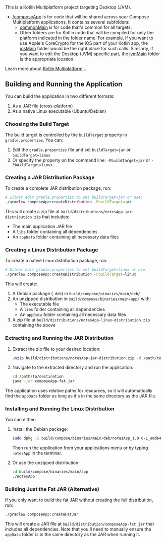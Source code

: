 This is a Kotlin Multiplatform project targeting Desktop (JVM).

* [/composeApp](./composeApp/src) is for code that will be shared across your Compose Multiplatform applications.
  It contains several subfolders:
    - [commonMain](./composeApp/src/commonMain/kotlin) is for code that's common for all targets.
    - Other folders are for Kotlin code that will be compiled for only the platform indicated in the folder name.
      For example, if you want to use Apple's CoreCrypto for the iOS part of your Kotlin app,
      the [iosMain](./composeApp/src/iosMain/kotlin) folder would be the right place for such calls.
      Similarly, if you want to edit the Desktop (JVM) specific part, the [jvmMain](./composeApp/src/jvmMain/kotlin)
      folder is the appropriate location.

Learn more about [Kotlin Multiplatform](https://www.jetbrains.com/help/kotlin-multiplatform-dev/get-started.html)…

## Building and Running the Application

You can build the application in two different formats:
1. As a JAR file (cross-platform)
2. As a native Linux executable (Ubuntu/Debian)

### Choosing the Build Target

The build target is controlled by the `buildTarget` property in `gradle.properties`. You can:

1. Edit the `gradle.properties` file and set `buildTarget=jar` or `buildTarget=linux`
2. Or specify the property on the command line: `-PbuildTarget=jar` or `-PbuildTarget=linux`

### Creating a JAR Distribution Package

To create a complete JAR distribution package, run:

```bash
# Either edit gradle.properties to set buildTarget=jar or use:
./gradlew composeApp:createDistribution -PbuildTarget=jar
```

This will create a zip file at `build/distributions/notesApp-jar-distribution.zip` that includes:
- The main application JAR file
- A `libs` folder containing all dependencies
- An `appData` folder containing all necessary data files

### Creating a Linux Distribution Package

To create a native Linux distribution package, run:

```bash
# Either edit gradle.properties to set buildTarget=linux or use:
./gradlew composeApp:createDistribution -PbuildTarget=linux
```

This will create:
1. A Debian package (`.deb`) in `build/compose/binaries/main/deb/`
2. An unzipped distribution in `build/compose/binaries/main/app/` with:
   - The executable file
   - A `libs` folder containing all dependencies
   - An `appData` folder containing all necessary data files
3. A zip file at `build/distributions/notesApp-linux-distribution.zip` containing the above

### Extracting and Running the JAR Distribution

1. Extract the zip file to your desired location:
   ```bash
   unzip build/distributions/notesApp-jar-distribution.zip -d /path/to/destination
   ```

2. Navigate to the extracted directory and run the application:
   ```bash
   cd /path/to/destination
   java -jar composeApp-fat.jar
   ```

The application uses relative paths for resources, so it will automatically find the `appData` folder as long as it's in the same directory as the JAR file.

### Installing and Running the Linux Distribution

You can either:

1. Install the Debian package:
   ```bash
   sudo dpkg -i build/compose/binaries/main/deb/notesApp_1.0.0-1_amd64.deb
   ```
   Then run the application from your applications menu or by typing `notesApp` in the terminal.

2. Or use the unzipped distribution:
   ```bash
   cd build/compose/binaries/main/app
   ./notesApp
   ```

### Building Just the Fat JAR (Alternative)

If you only want to build the fat JAR without creating the full distribution, run:

```bash
./gradlew composeApp:createFatJar
```

This will create a JAR file at `build/distribution/composeApp-fat.jar` that includes all dependencies. Note that you'll need to manually ensure the `appData` folder is in the same directory as the JAR when running it.
